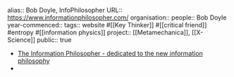 alias:: Bob Doyle, InfoPhilosopher
URL:: https://www.informationphilosopher.com/
organisation::
people:: Bob Doyle
year-commenced::
tags:: website #[[Key Thinker]] #[[critical friend]] #entropy #[[information physics]] 
project:: [[Metamechanica]], [[X-Science]] 
public:: true

- [The Information Philosopher - dedicated to the new information philosophy](https://www.informationphilosopher.com/)
-